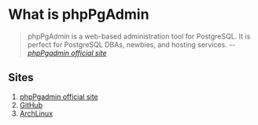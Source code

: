 # What is phpPgAdmin

> phpPgAdmin is a web-based administration tool for PostgreSQL.
> It is perfect for PostgreSQL DBAs, newbies, and hosting services.
> -- *[phpPgadmin official site]*

## Sites

1. [phpPgadmin official site]
1. [GitHub]
1. [ArchLinux]

[ArchLinux]: https://wiki.archlinux.org/index.php/PhpPgAdmin
[GitHub]: https://github.com/phppgadmin/phppgadmin
[phpPgadmin official site]: http://phppgadmin.sourceforge.net/doku.php
